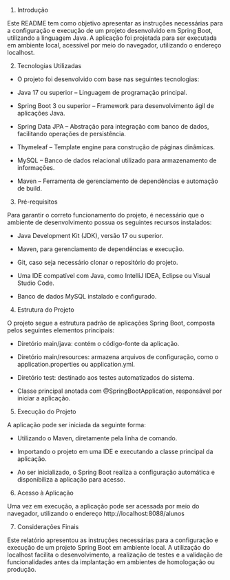 
1. Introdução

Este README tem como objetivo apresentar as instruções necessárias para a configuração e execução de um projeto desenvolvido em Spring Boot, utilizando a linguagem Java.
A aplicação foi projetada para ser executada em ambiente local, acessível por meio do navegador, utilizando o endereço localhost.

2. Tecnologias Utilizadas

- O projeto foi desenvolvido com base nas seguintes tecnologias:

- Java 17 ou superior – Linguagem de programação principal.

- Spring Boot 3 ou superior – Framework para desenvolvimento ágil de aplicações Java.

- Spring Data JPA – Abstração para integração com banco de dados, facilitando operações de persistência.

- Thymeleaf – Template engine para construção de páginas dinâmicas.

- MySQL – Banco de dados relacional utilizado para armazenamento de informações.

- Maven – Ferramenta de gerenciamento de dependências e automação de build.

3. Pré-requisitos

Para garantir o correto funcionamento do projeto, é necessário que o ambiente de desenvolvimento possua os seguintes recursos instalados:

- Java Development Kit (JDK), versão 17 ou superior.

- Maven, para gerenciamento de dependências e execução.

- Git, caso seja necessário clonar o repositório do projeto.

- Uma IDE compatível com Java, como IntelliJ IDEA, Eclipse ou Visual Studio Code.

- Banco de dados MySQL instalado e configurado.

4. Estrutura do Projeto

O projeto segue a estrutura padrão de aplicações Spring Boot, composta pelos seguintes elementos principais:

- Diretório main/java: contém o código-fonte da aplicação.

- Diretório main/resources: armazena arquivos de configuração, como o application.properties ou application.yml.

- Diretório test: destinado aos testes automatizados do sistema.

- Classe principal anotada com @SpringBootApplication, responsável por iniciar a aplicação.

5. Execução do Projeto

A aplicação pode ser iniciada da seguinte forma:

- Utilizando o Maven, diretamente pela linha de comando.

- Importando o projeto em uma IDE e executando a classe principal da aplicação.

- Ao ser inicializado, o Spring Boot realiza a configuração automática e disponibiliza a aplicação para acesso.

6. Acesso à Aplicação

Uma vez em execução, a aplicação pode ser acessada por meio do navegador, utilizando o endereço http://localhost:8088/alunos

7. Considerações Finais

Este relatório apresentou as instruções necessárias para a configuração e execução de um projeto Spring Boot em ambiente local.
A utilização do localhost facilita o desenvolvimento, a realização de testes e a validação de funcionalidades antes da implantação em ambientes de homologação ou produção.
